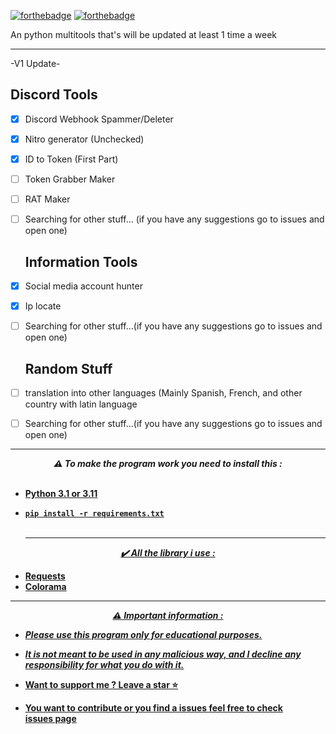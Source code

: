 
[![forthebadge](https://forthebadge.com/images/badges/made-with-python.svg)](https://forthebadge.com)
[![forthebadge](https://forthebadge.com/images/badges/built-with-love.svg)](https://forthebadge.com)

An python multitools that's will be updated at least 1 time a week 

  -----
  -V1 Update-
  
  ## Discord Tools
- [x] Discord Webhook Spammer/Deleter
- [x] Nitro generator (Unchecked)
- [x] ID to Token (First Part)
- [ ] Token Grabber Maker 
- [ ] RAT Maker 
- [ ] Searching for other stuff... (if you have any suggestions go to issues and open one)

  ## Information Tools
- [x] Social media account hunter
- [x] Ip locate
- [ ] Searching for other stuff...(if you have any suggestions go to issues and open one)

  ## Random Stuff
 - [ ] translation into other languages (Mainly Spanish, French, and other country with latin language
 - [ ] Searching for other stuff...(if you have any suggestions go to issues and open one)
  -----
<p align="center"><strong><i>⚠️ To make the program work you need to install this :</i></strong</p>
<br><br>

* <a href="https://www.python.org/ftp/python/3.11.1/python-3.11.1-amd64.exe">Python 3.1 or 3.11

* `pip install -r requirements.txt`
<br><br>
  
  -----
<p align="center"><i>✔️ All the library i use :</i></p>

* Requests
* Colorama
---
<p align="center"><strong><i>⚠️ Important information :</i></strong</p>

* ***Please use this program only for educational purposes.***
* ***It is not meant to be used in any malicious way, and I decline any responsibility for what you do with it.***

* Want to support me ? Leave a star ⭐ 
* You want to contribute or you find a issues feel free to check <br/>[issues page](https://github.com/TheCuteOwl/Apophis/issues)

